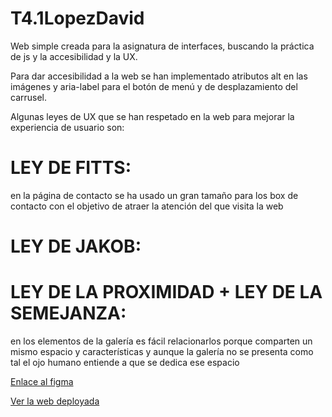 # T4.1LopezDavid
Web simple creada para la asignatura de interfaces, buscando la práctica de js y la accesibilidad y la UX.


Para dar accesibilidad a la web se han implementado atributos alt en las imágenes y aria-label para el botón de menú y de desplazamiento del carrusel.


Algunas leyes de UX que se han respetado en la web para mejorar la experiencia de usuario son:

# LEY DE FITTS:
en la página de contacto se ha usado un gran tamaño para los box de contacto con el objetivo de atraer la atención del que visita la web

# LEY DE JAKOB: 

# LEY DE LA PROXIMIDAD + LEY DE LA SEMEJANZA: 
en los elementos de la galería es fácil relacionarlos porque comparten un mismo espacio y características y aunque la galería no se presenta como tal el ojo humano entiende a que se dedica ese espacio  

[Enlace al figma](https://www.figma.com/file/e11LHEjReQ4WTmjiY7snnq/T4.1LopezDavid?type=design&node-id=0-1&mode=design)

[Ver la web deployada](https://lbdavid17.github.io/T4.1LopezDavid/)




